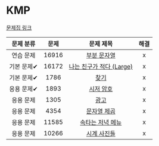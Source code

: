 # KMP

[문제집 링크](https://www.acmicpc.net/workbook/view/12205)

| 문제 분류 | 문제 | 문제 제목 | 해결 |
| :--: | :--: | :--: | :--: |
| 연습 문제 | 16916 | [부분 문자열](https://www.acmicpc.net/problem/16916) | x |
| 기본 문제✔ | 16172 | [나는 친구가 적다 (Large)](https://www.acmicpc.net/problem/16172) | x |
| 기본 문제✔ | 1786 | [찾기](https://www.acmicpc.net/problem/1786) | x |
| 응용 문제✔ | 1893 | [시저 암호](https://www.acmicpc.net/problem/1893) | x |
| 응용 문제 | 1305 | [광고](https://www.acmicpc.net/problem/1305) | x |
| 응용 문제 | 4354 | [문자열 제곱](https://www.acmicpc.net/problem/4354) | x |
| 응용 문제 | 11585 | [속타는 저녁 메뉴](https://www.acmicpc.net/problem/11585) | x |
| 응용 문제 | 10266 | [시계 사진들](https://www.acmicpc.net/problem/10266) | x |
